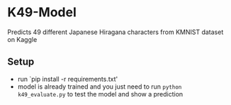 # K49-Model
Predicts 49 different Japanese Hiragana characters from KMNIST dataset on Kaggle

## Setup
- run `pip install -r requirements.txt'
- model is already trained and you just need to run `python k49_evaluate.py` to test the model and show a prediction
